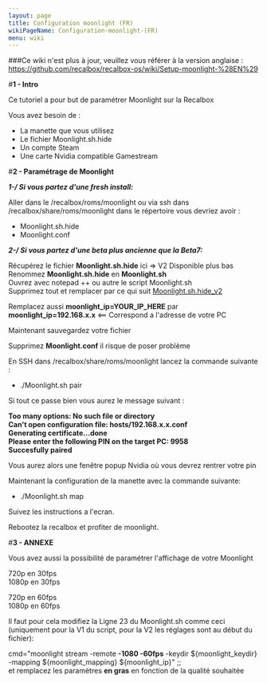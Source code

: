 ```yaml
---
layout: page
title: Configuration moonlight (FR)
wikiPageName: Configuration-moonlight-(FR)
menu: wiki
---
```


###Ce wiki n'est plus à jour, veuillez vous référer à la version anglaise : https://github.com/recalbox/recalbox-os/wiki/Setup-moonlight-%28EN%29

#**1 - Intro**

Ce tutoriel a pour but de paramétrer Moonlight sur la Recalbox

Vous avez besoin de : 
- La manette que vous utilisez
- Le fichier Moonlight.sh.hide 
- Un compte Steam 
- Une carte Nvidia compatible Gamestream 


#**2 - Paramétrage de Moonlight**

**_1-/ Si vous partez d'une fresh install:_**

Aller dans le /recalbox/roms/moonlight ou via ssh dans /recalbox/share/roms/moonlight
dans le répertoire vous devriez avoir : 
- Moonlight.sh.hide
- Moonlight.conf 

**_2-/ Si vous partez d'une beta plus ancienne que la Beta7:_**

Récupérez le fichier **Moonlight.sh.hide** ici => V2 Disponible plus bas  
Renommez **Moonlight.sh.hide** en **Moonlight.sh**  
Ouvrez avec notepad ++ ou autre le script Moonlight.sh  
Supprimez tout et remplacer par ce qui suit 
[Moonlight.sh.hide_v2](https://github.com/steak3/recalbox-buildroot/blob/unified/board/recalbox/share/roms/moonlight/Moonlight.sh.hide_v2)

Remplacez aussi **moonlight_ip=YOUR_IP_HERE** par **moonlight_ip=192.168.x.x** <== Correspond a l'adresse de votre PC

Maintenant sauvegardez votre fichier

Supprimez **Moonlight.conf** il risque de poser problème 


En SSH dans /recalbox/share/roms/moonlight lancez la commande suivante : 
- ./Moonlight.sh pair

Si tout ce passe bien vous aurez le message suivant :

   **Too many options: No such file or directory    
   Can't open configuration file: hosts/192.168.x.x.conf    
   Generating certificate...done    
   Please enter the following PIN on the target PC: 9958    
   Succesfully paired**

Vous aurez alors une fenêtre popup Nvidia où vous devrez rentrer votre pin    

Maintenant la configuration de la manette avec la commande suivante:    
- ./Moonlight.sh map    

Suivez les instructions a l'ecran.    

Rebootez la recalbox et profiter de moonlight.    


#**3 - ANNEXE** 

Vous avez aussi la possibilité de paramétrer l'affichage de votre Moonlight

720p en 30fps    
1080p en 30fps    

720p en 60fps    
1080p en 60fps    

Il faut pour cela modifiez la Ligne 23 du Moonlight.sh comme ceci (uniquement pour la V1 du script, pour la V2 les réglages sont au début du fichier):    

cmd="moonlight stream -remote **-1080 -60fps** -keydir ${moonlight_keydir} -mapping ${moonlight_mapping} ${moonlight_ip}" ;;    
et remplacez les paramètres **en gras** en fonction de la qualité souhaitée



